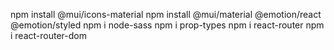 npm install @mui/icons-material
npm install @mui/material @emotion/react @emotion/styled
npm i node-sass
npm i prop-types
npm i react-router
npm i react-router-dom